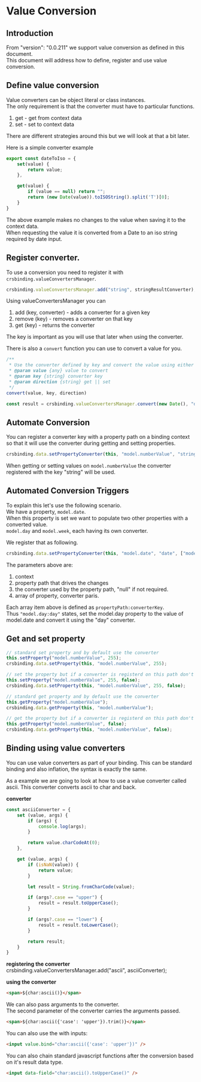 # Value Conversion

## Introduction
From "version": "0.0.211" we support value conversion as defined in this document.  
This document will address how to define, register and use value conversion.  

## Define value conversion
Value converters can be object literal or class instances.  
The only requirement is that the converter must have to particular functions.

1. get - get from context data
1. set - set to context data

There are different strategies around this but we will look at that a bit later.

Here is a simple converter example
```js
export const dateToIso = {
    set(value) {
        return value;
    },

    get(value) {
        if (value == null) return "";
        return (new Date(value)).toISOString().split('T')[0];
    }
}
```

The above example makes no changes to the value when saving it to the context data.  
When requesting the value it is converted from a Date to an iso string required by date input.

## Register converter.

To use a conversion you need to register it with `crsbinding.valueConvertersManager`.

```js
crsbinding.valueConvertersManager.add("string", stringResultConverter);
```

Using valueConvertersManager you can

1. add (key, converter) - adds a converter for a given key
1. remove (key) - removes a converter on that key
1. get (key) - returns the converter

The key is important as you will use that later when using the converter.

There is also a `convert` function you can use to convert a value for you.

```js
/**
 * Use the converter defined by key and convert the value using either get or set as defined by direction
 * @param value {any} value to convert
 * @param key {string} converter key
 * @param direction {string} get || set
 */
convert(value, key, direction)
```

```js
const result = crsbinding.valueConvertersManager.convert(new Date(), "dateToDayString", "get");
```

## Automate Conversion
You can register a converter key with a property path on a binding context so that it will use the converter during getting and setting properties.

```js
crsbinding.data.setPropertyConverter(this, "model.numberValue", "string");
```

When getting or setting values on `model.numberValue` the converter registered with the key "string" will be used.

## Automated Conversion Triggers

To explain this let's use the following scenario.  
We have a property, `model.date`.  
When this property is set we want to populate two other properties with a converted value.   
`model.day` and `model.week`, each having its own converter.
 
We register that as following.

```js
crsbinding.data.setPropertyConverter(this, "model.date", "date", ["model.day:day", "model.week:week"]);
```

The parameters above are:

1. context
1. property path that drives the changes
1. the converter used by the property path, "null" if not required.
1. array of property, converter paris.

Each array item above is defined as `propertyPath:converterKey`.  
Thus `"model.day:day"` states, set the model.day property to the value of model.date and convert it using the "day" converter.

## Get and set property

```js
// standard set property and by default use the converter
this.setProperty("model.numberValue", 255);
crsbinding.data.setProperty(this, "model.numberValue", 255);

// set the property but if a converter is registerd on this path don't use it.
this.setProperty("model.numberValue", 255, false);
crsbinding.data.setProperty(this, "model.numberValue", 255, false);
```

```js
// standard get property and by default use the converter
this.getProperty("model.numberValue");
crsbinding.data.getProperty(this, "model.numberValue");

// get the property but if a converter is registerd on this path don't use it.
this.getProperty("model.numberValue", false);
crsbinding.data.getProperty(this, "model.numberValue", false);
```

## Binding using value converters

You can use value converters as part of your binding.
This can be standard binding and also inflation, the syntax is exactly the same.

As a example we are going to look at how to use a value converter called ascii. 
This converter converts ascii to char and back.

**converter**
```js
const asciiConverter = {
    set (value, args) {
        if (args) {
            console.log(args);
        }

        return value.charCodeAt(0);
    },

    get (value, args) {
        if (isNaN(value)) {
            return value;
        }

        let result = String.fromCharCode(value);

        if (args?.case == "upper") {
            result = result.toUpperCase();
        }

        if (args?.case == "lower") {
            result = result.toLowerCase();
        }

        return result;
    }
}
```

**registering the converter**  
crsbinding.valueConvertersManager.add("ascii", asciiConverter);

**using the converter**  

```html
<span>${char:ascii()}</span>
```

We can also pass arguments to the converter.  
The second parameter of the converter carries the arguments passed.

```html
<span>${char:ascii({'case': 'upper'}).trim()}</span>
```

You can also use the with inputs:
```html
<input value.bind="char:ascii({'case': 'upper'})" />
```

You can also chain standard javascript functions after the conversion based on it's result data type.

```html
<input data-field="char:ascii().toUpperCase()" />
```
